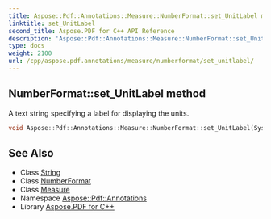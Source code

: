 ```yaml
---
title: Aspose::Pdf::Annotations::Measure::NumberFormat::set_UnitLabel method
linktitle: set_UnitLabel
second_title: Aspose.PDF for C++ API Reference
description: 'Aspose::Pdf::Annotations::Measure::NumberFormat::set_UnitLabel method. A text string specifying a label for displaying the units in C++.'
type: docs
weight: 2100
url: /cpp/aspose.pdf.annotations/measure/numberformat/set_unitlabel/
---
```

## NumberFormat::set_UnitLabel method


A text string specifying a label for displaying the units.

```cpp
void Aspose::Pdf::Annotations::Measure::NumberFormat::set_UnitLabel(System::String value)
```

## See Also

* Class [String](../../../../system/string/)
* Class [NumberFormat](../)
* Class [Measure](../../)
* Namespace [Aspose::Pdf::Annotations](../../../)
* Library [Aspose.PDF for C++](../../../../)

